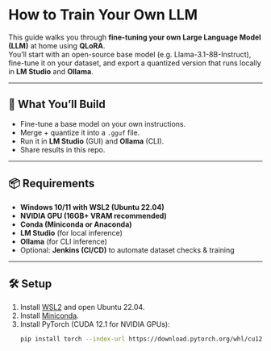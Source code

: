 # How to Train Your Own LLM

This guide walks you through **fine-tuning your own Large Language Model (LLM)** at home using **QLoRA**.  
You’ll start with an open-source base model (e.g. Llama-3.1-8B-Instruct), fine-tune it on your dataset, and export a quantized version that runs locally in **LM Studio** and **Ollama**.

---

## 🚀 What You’ll Build
- Fine-tune a base model on your own instructions.
- Merge + quantize it into a `.gguf` file.
- Run it in **LM Studio** (GUI) and **Ollama** (CLI).
- Share results in this repo.

---

## 📦 Requirements
- **Windows 10/11 with WSL2 (Ubuntu 22.04)**
- **NVIDIA GPU (16GB+ VRAM recommended)**
- **Conda (Miniconda or Anaconda)**
- **LM Studio** (for local inference)
- **Ollama** (for CLI inference)
- Optional: **Jenkins (CI/CD)** to automate dataset checks & training

---

## 🛠️ Setup
1. Install [WSL2](https://learn.microsoft.com/en-us/windows/wsl/install) and open Ubuntu 22.04.
2. Install [Miniconda](https://docs.conda.io/en/latest/miniconda.html).
3. Install PyTorch (CUDA 12.1 for NVIDIA GPUs):
   ```bash
   pip install torch --index-url https://download.pytorch.org/whl/cu121
